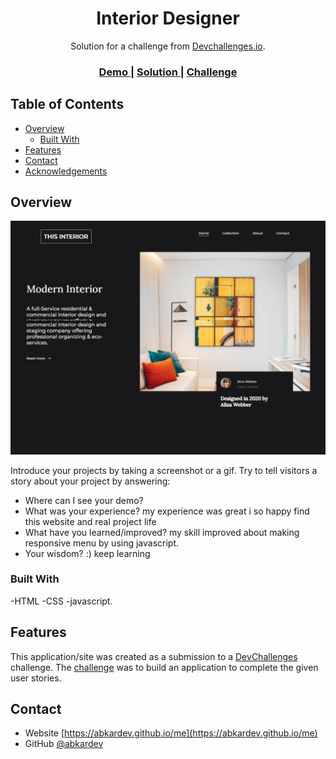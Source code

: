 <!-- Please update value in the {}  -->

<h1 align="center">Interior Designer</h1>

<div align="center">
   Solution for a challenge from  <a href="http://devchallenges.io" target="_blank">Devchallenges.io</a>.
</div>

<div align="center">
  <h3>
    <a href="https://abkardev.github.io/interior-designer/">
      Demo
    </a>
    <span> | </span>
    <a href="https://github.com/abkardev/interior-designer">
      Solution
    </a>
    <span> | </span>
    <a href="https://devchallenges.io/challenges/Jymh2b2FyebRTUljkNcb">
      Challenge
    </a>
  </h3>
</div>

<!-- TABLE OF CONTENTS -->

## Table of Contents

- [Overview](#overview)
  - [Built With](#built-with)
- [Features](#features)
- [Contact](#contact)
- [Acknowledgements](#acknowledgements)

<!-- OVERVIEW -->

## Overview

![screenshot](img/ind.png)

Introduce your projects by taking a screenshot or a gif. Try to tell visitors a story about your project by answering:

- Where can I see your demo?
- What was your experience?
  my experience was great i so happy find this website and real project life
- What have you learned/improved?
  my skill improved about making responsive menu by using javascript.
- Your wisdom? :)
 keep learning 

### Built With

<!-- This section should list any major frameworks that you built your project using. Here are a few examples.-->
-HTML
-CSS
-javascript.

## Features

<!-- List the features of your application or follow the template. Don't share the figma file here :) -->

This application/site was created as a submission to a [DevChallenges](https://devchallenges.io/challenges) challenge. The [challenge](https://devchallenges.io/challenges/Jymh2b2FyebRTUljkNcb) was to build an application to complete the given user stories.


## Contact

- Website [https://abkardev.github.io/me](https://abkardev.github.io/me)
- GitHub [@abkardev](https://github.com/abkardev)
